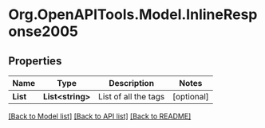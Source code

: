 
# Org.OpenAPITools.Model.InlineResponse2005

## Properties

Name | Type | Description | Notes
------------ | ------------- | ------------- | -------------
**List** | **List&lt;string&gt;** | List of all the tags | [optional] 

[[Back to Model list]](../README.md#documentation-for-models)
[[Back to API list]](../README.md#documentation-for-api-endpoints)
[[Back to README]](../README.md)

